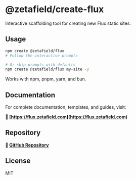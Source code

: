 # @zetafield/create-flux

Interactive scaffolding tool for creating new Flux static sites.

## Usage

```bash
npm create @zetafield/flux
# Follow the interactive prompts

# Or skip prompts with defaults
npm create @zetafield/flux my-site -y
```

Works with npm, pnpm, yarn, and bun.

## Documentation

For complete documentation, templates, and guides, visit:

**📖 [https://flux.zetafield.com](https://flux.zetafield.com)**

## Repository

**🐙 [GitHub Repository](https://github.com/zetafield/flux)**

## License

MIT